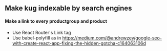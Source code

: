 ## Make kug indexable by search engines

#### Make a link to every productgroup and product

* Use React Router's Link tag
* Use babel-polyfill as in https://medium.com/@andrewzey/google-seo-with-create-react-app-fixing-the-hidden-gotcha-c164063106d
